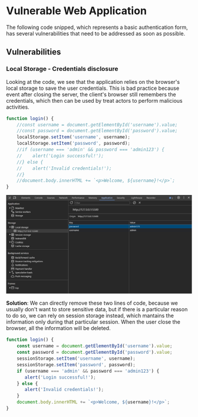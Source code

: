 # Vulnerable Web Application

The following code snipped, which represents a basic authentication form, has several vulnerabilities that need to be addressed as soon as possible.

## Vulnerabilities

### Local Storage - Credentials disclosure

Looking at the code, we see that the application relies on the browser's local storage to save the user credentials. This is bad practice because event after closing the server, the client's browser still remembers the credentials, which then can be used by treat actors to perform malicious activities.

```js
function login() {
    //const username = document.getElementById('username').value;
    //const password = document.getElementById('password').value;
    localStorage.setItem('username', username); 
    localStorage.setItem('password', password);
    //if (username === 'admin' && password === 'admin123') {
    //    alert('Login successful!');
    //} else {
    //    alert('Invalid credentials!');
    //}
    //document.body.innerHTML += `<p>Welcome, ${username}!</p>`;
}
```
!["Local Storage Vulnerability"](./captures/local_storage_vuln.png "Local Storage Vulnerability")

**Solution**: We can directly remove these two lines of code, because we usually don't want to store sensitive data, but if there is a particular reason to do so, we can rely on session storage instead, which mantains the information only during that particular session. When the user close the browser, all the information will be deleted.

```js
function login() {
    const username = document.getElementById('username').value;
    const password = document.getElementById('password').value;
    sessionStorage.setItem('username', username); 
    sessionStorage.setItem('password', password);
    if (username === 'admin' && password === 'admin123') {
       alert('Login successful!');
    } else {
       alert('Invalid credentials!');
    }
    document.body.innerHTML += `<p>Welcome, ${username}!</p>`;
}
```